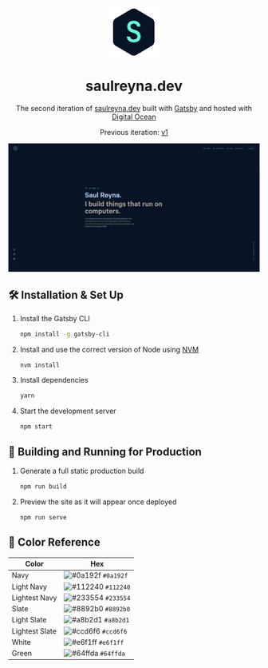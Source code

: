 <div align="center">
  <img alt="Logo" src="https://raw.githubusercontent.com/brokentari/saulreyna.dev/main/src/images/logo.png" width="100" />
</div>
<h1 align="center">
  saulreyna.dev
</h1>
<p align="center">
  The second iteration of <a href="https://saulreyna.dev" target="_blank">saulreyna.dev</a> built with <a href="https://www.gatsbyjs.org/" target="_blank">Gatsby</a> and hosted with <a href="https://www.digitalocean.com/" target="_blank">Digital Ocean</a>
</p>
<p align="center">
  Previous iteration: <a href="https://brokentari.github.io/" target="_blank">v1</a>
</p>

![demo](https://raw.githubusercontent.com/brokentari/saulreyna.dev/main/src/images/demo.png)

## 🛠 Installation & Set Up

1. Install the Gatsby CLI

   ```sh
   npm install -g gatsby-cli
   ```

2. Install and use the correct version of Node using [NVM](https://github.com/nvm-sh/nvm)

   ```sh
   nvm install
   ```

3. Install dependencies

   ```sh
   yarn
   ```

4. Start the development server

   ```sh
   npm start
   ```

## 🚀 Building and Running for Production

1. Generate a full static production build

   ```sh
   npm run build
   ```

1. Preview the site as it will appear once deployed

   ```sh
   npm run serve
   ```

## 🎨 Color Reference

| Color          | Hex                                                                |
| -------------- | ------------------------------------------------------------------ |
| Navy           | ![#0a192f](https://via.placeholder.com/10/0a192f?text=+) `#0a192f` |
| Light Navy     | ![#112240](https://via.placeholder.com/10/0a192f?text=+) `#112240` |
| Lightest Navy  | ![#233554](https://via.placeholder.com/10/303C55?text=+) `#233554` |
| Slate          | ![#8892b0](https://via.placeholder.com/10/8892b0?text=+) `#8892b0` |
| Light Slate    | ![#a8b2d1](https://via.placeholder.com/10/a8b2d1?text=+) `#a8b2d1` |
| Lightest Slate | ![#ccd6f6](https://via.placeholder.com/10/ccd6f6?text=+) `#ccd6f6` |
| White          | ![#e6f1ff](https://via.placeholder.com/10/e6f1ff?text=+) `#e6f1ff` |
| Green          | ![#64ffda](https://via.placeholder.com/10/64ffda?text=+) `#64ffda` |
